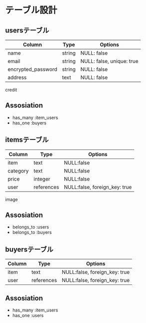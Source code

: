 # テーブル設計
## usersテーブル

| Column              | Type   | Options                   |
| ------------------- | -------| ------------------------- |
| name                | string | NULL: false               |
| email               | string | NULL: false, unique: true |
| encrypted_password  | string | NULL: false               |
| address             | text   | NULL: false               |
  credit

## Assosiation
- has_many :item_users
- has_one :buyers

## itemsテーブル

| Column     | Type       | Options                       |
| ---------- | ---------- | ----------------------------  |
| item       | text       | NULL:false                    |
| category   | text       | NULL:false                    |
| price      | integer    | NULL:false                    |
| user       | references | NULL:false, foreign_key: true |
  image

## Assosiation
- belongs_to :users
- belongs_to :buyers

## buyersテーブル

| Column  | Type       | Options                       |
| ------- | ---------- | ----------------------------- |
| item    | text       | NULL:false, foreign_key: true |
| user    | references | NULL:false, foreign_key: true |

## Assosiation
- has_many :item_users
- has_one :users
